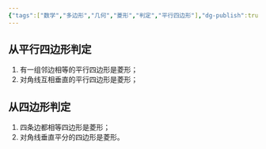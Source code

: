 ```yaml
---
{"tags":["数学","多边形","几何","菱形","判定","平行四边形"],"dg-publish":true,"permalink":"///","dgPassFrontmatter":true}
---
```


## 从平行四边形判定
1. 有一组邻边相等的平行四边形是菱形；
2. 对角线互相垂直的平行四边形是菱形；
## 从四边形判定
1. 四条边都相等四边形是菱形；
2. 对角线垂直平分的四边形是菱形。